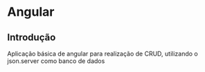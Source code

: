 # Angular

## Introdução

Aplicação básica de angular para realização de CRUD, utilizando o json.server como banco de dados
